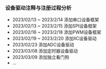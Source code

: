 ###   设备驱动注释与注册过程分析

- 2023/02/13 ~ 2023/2/14 添加串口设备框架
- 2023/02/13 ~ 2023/2/15 添加SPI设备框架
- 2023/02/16 ~ 2023/2/18 添加PWM设备框架
- 2023/02/19 ~ 2023/2/20 添加IIC设备驱动
- 2023/02/23   添加ADC设备驱动
- 2023/03/08  添加定时器设备驱动
- 2023/03/09  添加独立看门狗
- ...
